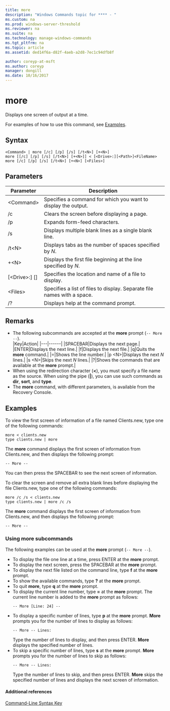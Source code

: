 ```yaml
---
title: more
description: "Windows Commands topic for **** - "
ms.custom: na
ms.prod: windows-server-threshold
ms.reviewer: na
ms.suite: na
ms.technology: manage-windows-commands
ms.tgt_pltfrm: na
ms.topic: article
ms.assetid: ded14f6a-d82f-4aeb-a2d8-7ec1c94dfb8f

author: coreyp-at-msft
ms.author: coreyp
manager: dongill
ms.date: 10/16/2017
---
```


# more



Displays one screen of output at a time.

For examples of how to use this command, see [Examples](#BKMK_examples).

## Syntax

```
<Command> | more [/c] [/p] [/s] [/t<N>] [+<N>]
more [[/c] [/p] [/s] [/t<N>] [+<N>]] < [<Drive>:][<Path>]<FileName>
more [/c] [/p] [/s] [/t<N>] [+<N>] [<Files>]
```

## Parameters

|Parameter|Description|
|---------|-----------|
|\<Command>|Specifies a command for which you want to display the output.|
|/c|Clears the screen before displaying a page.|
|/p|Expands form-feed characters.|
|/s|Displays multiple blank lines as a single blank line.|
|/t\<N>|Displays tabs as the number of spaces specified by *N*.|
|+\<N>|Displays the first file beginning at the line specified by *N*.|
|[\<Drive>:] [<Path>]<FileName>|Specifies the location and name of a file to display.|
|\<Files>|Specifies a list of files to display. Separate file names with a space.|
|/?|Displays help at the command prompt.|

## Remarks

-   The following subcommands are accepted at the **more** prompt (`-- More --`).  
    |Key|Action|
    |---|------|
    |SPACEBAR|Displays the next page.|
    |ENTER|Displays the next line.|
    |f|Displays the next file.|
    |q|Quits the **more** command.|
    |=|Shows the line number.|
    |p \<N>|Displays the next *N* lines.|
    |s \<N>|Skips the next *N* lines.|
    |?|Shows the commands that are available at the **more** prompt.|
-   When using the redirection character (**<**), you must specify a file name as the source. When using the pipe (**|**), you can use such commands as **dir**, **sort**, and **type**.
-   The **more** command, with different parameters, is available from the Recovery Console.

## <a name="BKMK_examples"></a>Examples

To view the first screen of information of a file named Clients.new, type one of the following commands:
```
more < clients.new
type clients.new | more
```
The **more** command displays the first screen of information from Clients.new, and then displays the following prompt:
```
-- More --
```
You can then press the SPACEBAR to see the next screen of information.

To clear the screen and remove all extra blank lines before displaying the file Clients.new, type one of the following commands:
```
more /c /s < clients.new
type clients.new | more /c /s
```
The **more** command displays the first screen of information from Clients.new, and then displays the following prompt:
```
-- More --
```

### Using more subcommands

The following examples can be used at the **more** prompt (`-- More --`).
-   To display the file one line at a time, press ENTER at the **more** prompt.
-   To display the next screen, press the SPACEBAR at the **more** prompt.
-   To display the next file listed on the command line, type **f** at the **more** prompt.
-   To show the available commands, type **?** at the **more** prompt.
-   To quit **more**, type **q** at the **more** prompt.
-   To display the current line number, type **=** at the **more** prompt. The current line number is added to the **more** prompt as follows:  
    ```
    -- More [Line: 24] --
    ```  
-   To display a specific number of lines, type **p** at the **more** prompt. **More** prompts you for the number of lines to display as follows:  
    ```
    -- More -- Lines:
    ```  
    Type the number of lines to display, and then press ENTER. **More** displays the specified number of lines.
-   To skip a specific number of lines, type **s** at the **more** prompt. **More** prompts you for the number of lines to skip as follows:  
    ```
    -- More -- Lines:
    ```  
    Type the number of lines to skip, and then press ENTER. **More** skips the specified number of lines and displays the next screen of information.

#### Additional references

[Command-Line Syntax Key](command-line-syntax-key.md)